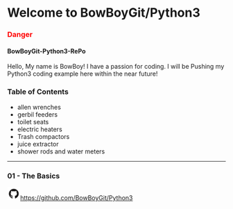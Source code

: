 # Welcome to BowBoyGit/Python3

<h3 style="color:#ff0000">Danger</h3>


#### BowBoyGit-Python3-RePo
Hello, 
 My name is BowBoy! I have a passion for coding. 
I will be Pushing my Python3 coding example 
here within the near future!


### Table of Contents

* allen wrenches
* gerbil feeders
* toilet seats
* electric heaters
* Trash compactors
* juice extractor
* shower rods and water meters
***










### 01 - The Basics


<img src="images/GitHub-Mark.png" width=30>https://github.com/BowBoyGit/Python3

<!-- [GitHub](http://github.com) -->
<!-- <img src="images/pylogo.png" width=100>
![](images/pylogo.png) -->
<!-- As Grace Hopper said:
> I’ve always been more interested
> in the future than in the past. -->





